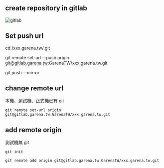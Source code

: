 ## create repository in gitlab

![gitlab](http://dinos80152.github.io/_data/gitlab.png)

## Set push url

cd /xxx.garena.tw/.git

git remote set-url --push origin git@gitlab.garena.tw:GarenaTW/xxx.garena.tw.git

git push --mirror


## change remote url

本機、測試機、正式機已有 git

```
git remote set-url origin git@gitlab.garena.tw:GarenaTW/xxx.garena.tw.git
```

## add remote origin

測試機無 git

```
git init
```

```
git remote add origin git@gitlab.garena.tw:GarenaTW/xxx.garena.tw.git
```